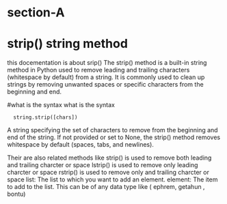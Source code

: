 # section-A
# strip() string method
 this docementation is about srip() 
 The strip() method is a built-in string method in Python used to remove leading and trailing characters (whitespace by default) from a string. It is commonly used to clean up strings by removing unwanted spaces or specific characters from the beginning and end.
  
  #what is the syntax
  what is the syntax
 
      string.strip([chars])
A string specifying the set of characters to remove from the beginning and end of the string. If not provided or set to None, the strip() method removes whitespace by default (spaces, tabs, and newlines).

Their are also related methods like
strip()  is used to remove both leading and trailing charcter or space 
lstrip()  is used to remove only leading charcter or space 
rstrip()  is used to remove only and trailing charcter or space 
 list: The list to which you want to add an element.
element: The item to add to the list. This can be of any data type like ( ephrem, getahun , bontu)